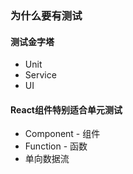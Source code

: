 ### 为什么要有测试
#### 测试金字塔
- Unit
- Service
- UI

#### React组件特别适合单元测试
- Component - 组件
- Function - 函数
- 单向数据流